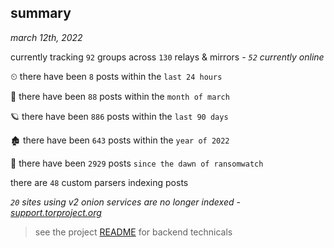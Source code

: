
## summary
_march 12th, 2022_

currently tracking `92` groups across `130` relays & mirrors - _`52` currently online_

⏲ there have been `8` posts within the `last 24 hours`

🦈 there have been `88` posts within the `month of march`

🪐 there have been `886` posts within the `last 90 days`

🏚 there have been `643` posts within the `year of 2022`

🦕 there have been `2929` posts `since the dawn of ransomwatch`

there are `48` custom parsers indexing posts

_`20` sites using v2 onion services are no longer indexed - [support.torproject.org](https://support.torproject.org/onionservices/v2-deprecation/)_

> see the project [README](https://github.com/thetanz/ransomwatch#ransomwatch--) for backend technicals
